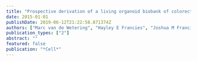 ```yaml
---
title: "Prospective derivation of a living organoid biobank of colorectal cancer patients"
date: 2015-01-01
publishDate: 2019-06-12T21:22:58.871374Z
authors: ["Marc van de Wetering", "Hayley E Francies", "Joshua M Francis", "Gergana Bounova", "Francesco Iorio", "Apollo Pronk", "Winan van Houdt", "Joost van Gorp", "Amaro Taylor-Weiner", "Lennart Kester", " others"]
publication_types: ["2"]
abstract: ""
featured: false
publication: "*Cell*"
---
```


